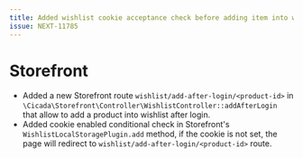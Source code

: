 ```yaml
---
title: Added wishlist cookie acceptance check before adding item into wishlist
issue: NEXT-11785
---
```

# Storefront
*  Added a new Storefront route `wishlist/add-after-login/<product-id>` in `\Cicada\Storefront\Controller\WishlistController::addAfterLogin` that allow to add a product into wishlist after login.
*  Added cookie enabled conditional check in Storefront's `WishlistLocalStoragePlugin.add` method, if the cookie is not set, the page will redirect to `wishlist/add-after-login/<product-id>` route.
